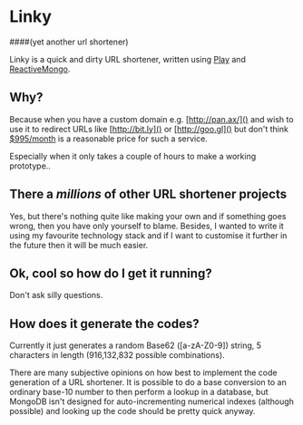 # Linky
####(yet another url shortener)

Linky is a quick and dirty URL shortener, written using [Play](http://playframework.org/) and [ReactiveMongo](http://reactivemongo.org).

## Why?

Because when you have a custom domain e.g. [http://pan.ax/]() and wish to use it to redirect URLs like [http://bit.ly]() or [http://goo.gl]() but don't think [$995/month](http://www.enterprise.bitly.com/) is a reasonable price for such a service.

Especially when it only takes a couple of hours to make a working prototype..

## There a *millions* of other URL shortener projects

Yes, but there's nothing quite like making your own and if something goes wrong, then you have only yourself to blame. Besides, I wanted to write it using my favourite technology stack and if I want to customise it further in the future then it will be much easier.

## Ok, cool so how do I get it running?

Don't ask silly questions.

## How does it generate the codes?

Currently it just generates a random Base62 ([a-zA-Z0-9]) string, 5 characters in length (916,132,832 possible combinations).

There are many subjective opinions on how best to implement the code generation of a URL shortener. It is possible to do a base conversion to an ordinary base-10 number to then perform a lookup in a database, but MongoDB isn't designed for auto-incrementing numerical indexes (although possible) and looking up the code should be pretty quick anyway.
